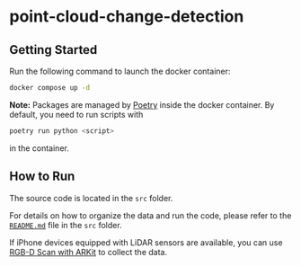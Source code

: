 # point-cloud-change-detection

## Getting Started

Run the following command to launch the docker container:

```bash
docker compose up -d
```

**Note:** Packages are managed by [Poetry](https://python-poetry.org/) inside the docker container. By default, you need to run scripts with

```bash
poetry run python <script>
```

in the container.


## How to Run

The source code is located in the `src` folder.


For details on how to organize the data and run the code, please refer to the [`README.md`](./src/) file in the `src` folder.

If iPhone devices equipped with LiDAR sensors are available, you can use [RGB-D Scan with ARKit](https://github.com/Tomoya-Matsubara/RGB-D-Scan-with-ARKit) to collect the data.
